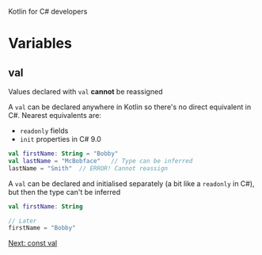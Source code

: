 Kotlin for C# developers
# Variables
## val
Values declared with `val` **cannot** be reassigned

A `val` can be declared anywhere in Kotlin so there's no direct equivalent in C#. Nearest equivalents are:
* `readonly` fields
* `init` properties in C# 9.0

```kotlin
val firstName: String = "Bobby"
val lastName = "McBobface"   // Type can be inferred
lastName = "Smith"  // ERROR! Cannot reassign
```

A `val` can be declared and initialised separately (a bit like a `readonly` in C#), but then the type can't be inferred

```kotlin
val firstName: String

// Later
firstName = "Bobby"
```

[Next: const val](01.3.%20const%20val.md)
